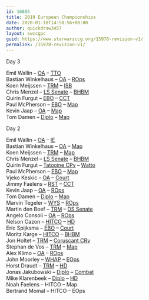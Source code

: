 ```yaml
---
id: 16805
title: 2019 European Championships
date: 2020-01-18T14:58:56+00:00
author: quickdraw3457
layout: swccgpc
guid: https://www.starwarsccg.org/15978-revision-v1/
permalink: /15978-revision-v1/
---
```

Day 3

Emil Wallin – <a rel="noreferrer noopener" aria-label="OA (opens in a new tab)" href="https://www.starwarsccg.org/2019-ec-day-3-emil-wallin-ls-oa/" target="_blank">OA</a> – <a rel="noreferrer noopener" aria-label="TTO (opens in a new tab)" href="https://www.starwarsccg.org/2019-ec-day-3-emil-wallin-ds-tto/" target="_blank">TTO</a>  
Bastian Winkelhaus – <a rel="noreferrer noopener" aria-label="OA (opens in a new tab)" href="https://www.starwarsccg.org/2019-ec-day-3-bastian-winkelhaus-ls-oa/" target="_blank">OA</a> – <a rel="noreferrer noopener" aria-label="ROps (opens in a new tab)" href="https://www.starwarsccg.org/2019-ec-day-3-bastian-winkelhaus-ds-ropsv/" target="_blank">ROps</a>  
Koen Meijssen – <a rel="noreferrer noopener" aria-label="TRM (opens in a new tab)" href="https://www.starwarsccg.org/2019-ec-day-3-koen-meijssen-ls-trm/" target="_blank">TRM</a> – <a rel="noreferrer noopener" aria-label="ISB (opens in a new tab)" href="https://www.starwarsccg.org/2019-ec-day-3-koen-meijssen-ds-isb/" target="_blank">ISB</a>  
Chris Menzel – <a rel="noreferrer noopener" aria-label="LS Senate (opens in a new tab)" href="https://www.starwarsccg.org/2019-ec-day-3-chris-menzel-ls-senate/" target="_blank">LS Senate</a> – <a rel="noreferrer noopener" aria-label="BHBM (opens in a new tab)" href="https://www.starwarsccg.org/2019-ec-day-3-chris-menzel-ds-bhbm/" target="_blank">BHBM</a>  
Quirin Furgut – <a rel="noreferrer noopener" aria-label="EBO (opens in a new tab)" href="https://www.starwarsccg.org/2019-ec-day-3-quirin-furgut-ls-hoth-cpv/" target="_blank">EBO</a> – <a rel="noreferrer noopener" aria-label="CCT (opens in a new tab)" href="https://www.starwarsccg.org/2019-ec-day-3-quirin-furgut-ds-cct/" target="_blank">CCT</a>  
Paul McPherson – <a rel="noreferrer noopener" aria-label="EBO (opens in a new tab)" href="https://www.starwarsccg.org/2019-ec-day-3-paul-mcpherson-ls-ebo/" target="_blank">EBO</a> – <a rel="noreferrer noopener" aria-label="Map (opens in a new tab)" href="https://www.starwarsccg.org/2019-ec-day-3-paul-mcpherson-ds-map/" target="_blank">Map</a>  
Kevin Jaap – <a rel="noreferrer noopener" aria-label="OA (opens in a new tab)" href="https://www.starwarsccg.org/2019-ec-day-3-kevin-jaap-ls-oa/" target="_blank">OA</a> – <a rel="noreferrer noopener" aria-label="Map (opens in a new tab)" href="https://www.starwarsccg.org/2019-ec-day-3-kevin-jaap-ds-map/" target="_blank">Map</a>  
Tom Damen – <a rel="noreferrer noopener" aria-label="Diplo (opens in a new tab)" href="https://www.starwarsccg.org/2019-ec-day-3-tom-damen-ls-diplo/" target="_blank">Diplo</a> – <a href="https://www.starwarsccg.org/2019-ec-day-3-tom-damen-ds-map/" target="_blank" rel="noreferrer noopener" aria-label="Map (opens in a new tab)">Map</a> 

Day 2

Emil Wallin – <a rel="noreferrer noopener" aria-label="OA (opens in a new tab)" href="https://www.starwarsccg.org/2019-ec-day-2-emil-wallin-ls-oa/" target="_blank">OA</a> – <a rel="noreferrer noopener" aria-label="IE (opens in a new tab)" href="https://www.starwarsccg.org/2019-ec-day-2-emil-wallin-ds-ie/" target="_blank">IE</a>  
Bastian Winkelhaus – <a rel="noreferrer noopener" aria-label="OA (opens in a new tab)" href="https://www.starwarsccg.org/2019-ec-day-2-bastian-winklehaus-ls-oa/" target="_blank">OA</a> – <a rel="noreferrer noopener" aria-label="Map (opens in a new tab)" href="https://www.starwarsccg.org/2019-ec-day-2-bastian-winklehaus-ds-map/" target="_blank">Map</a>  
Koen Meijssen – <a rel="noreferrer noopener" aria-label="TRM (opens in a new tab)" href="https://www.starwarsccg.org/2019-ec-day-2-koen-meijssen-ls-trm/" target="_blank">TRM</a> – <a rel="noreferrer noopener" aria-label="Map (opens in a new tab)" href="https://www.starwarsccg.org/2019-ec-day-2-koen-meijssen-ds-map/" target="_blank">Map</a>  
Chris Menzel – <a rel="noreferrer noopener" aria-label="LS Senate (opens in a new tab)" href="https://www.starwarsccg.org/2019-ec-day-2-chris-menzel-ls-senate/" target="_blank">LS Senate</a> – <a rel="noreferrer noopener" aria-label="BHBM (opens in a new tab)" href="https://www.starwarsccg.org/2019-ec-day-2-chris-menzel-ds-bhbm/" target="_blank">BHBM</a>  
Quirin Furgut – <a rel="noreferrer noopener" aria-label="Tatooine CPv (opens in a new tab)" href="https://www.starwarsccg.org/2019-ec-day-2-quirin-furgut-ls-tatooine-cpv/" target="_blank">Tatooine CPv</a> – <a rel="noreferrer noopener" aria-label="Watto (opens in a new tab)" href="https://www.starwarsccg.org/2019-ec-day-2-quirin-furgut-ds-watto/" target="_blank">Watto</a>  
Paul McPherson – <a rel="noreferrer noopener" aria-label="EBO (opens in a new tab)" href="https://www.starwarsccg.org/2019-ec-day-2-paul-mcpherson-ls-ebo/" target="_blank">EBO</a> – <a rel="noreferrer noopener" aria-label="Map (opens in a new tab)" href="https://www.starwarsccg.org/2019-ec-day-2-paul-mcpherson-ds-map/" target="_blank">Map</a>  
Vjeko Keskic – <a rel="noreferrer noopener" aria-label="OA (opens in a new tab)" href="https://www.starwarsccg.org/2019-ec-day-2-vjeko-keskic-ls-oa/" target="_blank">OA</a> – <a rel="noreferrer noopener" aria-label="Court (opens in a new tab)" href="https://www.starwarsccg.org/2019-ec-day-2-vjeko-keskic-ds-court/" target="_blank">Court</a>  
Jimmy Faelens – <a rel="noreferrer noopener" aria-label="RST (opens in a new tab)" href="https://www.starwarsccg.org/2019-ec-day-2-jimmy-faelens-ls-rst/" target="_blank">RST</a> – <a rel="noreferrer noopener" aria-label="CCT (opens in a new tab)" href="https://www.starwarsccg.org/2019-ec-day-2-jimmy-faelens-ds-cct/" target="_blank">CCT</a>  
Kevin Jaap – <a rel="noreferrer noopener" aria-label="OA (opens in a new tab)" href="https://www.starwarsccg.org/2019-ec-day-2-kevin-jaap-ls-oa/" target="_blank">OA</a> – <a rel="noreferrer noopener" aria-label="ROps (opens in a new tab)" href="https://www.starwarsccg.org/2019-ec-day-2-kevin-jaap-ds-ropsv/" target="_blank">ROps</a>  
Tom Damen – <a rel="noreferrer noopener" aria-label="Diplo (opens in a new tab)" href="https://www.starwarsccg.org/2019-ec-day-2-tom-damen-ls-diplo/" target="_blank">Diplo</a> – <a rel="noreferrer noopener" aria-label="Map (opens in a new tab)" href="https://www.starwarsccg.org/2019-ec-day-2-tom-damen-ds-map/" target="_blank">Map</a>  
Marvin Tegeler – <a rel="noreferrer noopener" aria-label="WYS (opens in a new tab)" href="https://www.starwarsccg.org/2019-ec-marvin-tegeler-ls-wys/" target="_blank">WYS</a> – <a rel="noreferrer noopener" aria-label="ROps (opens in a new tab)" href="https://www.starwarsccg.org/2019-ec-marvin-tegeler-ds-ropsv/" target="_blank">ROps</a>  
Martin den Boef – <a rel="noreferrer noopener" aria-label="TRM (opens in a new tab)" href="https://www.starwarsccg.org/2019-ec-day-2-martin-den-boef-ls-trm/" target="_blank">TRM</a> – <a rel="noreferrer noopener" aria-label="DS Senate (opens in a new tab)" href="https://www.starwarsccg.org/2019-ec-day-2-martin-den-boef-ds-senate/" target="_blank">DS Senate</a>  
Angelo Consoli – <a rel="noreferrer noopener" aria-label="OA (opens in a new tab)" href="https://www.starwarsccg.org/2019-ec-day-2-angelo-consoli-ls-oa/" target="_blank">OA</a> – <a rel="noreferrer noopener" aria-label="ROps (opens in a new tab)" href="https://www.starwarsccg.org/2019-ec-day-2-angelo-consoli-ds-ropsv/" target="_blank">ROps</a>  
Nelson Cazon – <a rel="noreferrer noopener" aria-label="HITCO (opens in a new tab)" href="https://www.starwarsccg.org/2019-ec-day-2-nelson-cazon-ls-hitco/" target="_blank">HITCO</a> – <a rel="noreferrer noopener" aria-label="HD (opens in a new tab)" href="https://www.starwarsccg.org/2019-ec-day-2-nelson-cazon-ds-hunt-down/" target="_blank">HD</a>  
Eric Spijksma – <a rel="noreferrer noopener" aria-label="EBO (opens in a new tab)" href="https://www.starwarsccg.org/2019-ec-day-2-eric-spijksma-ls-ebo/" target="_blank">EBO</a> – <a rel="noreferrer noopener" aria-label="Court (opens in a new tab)" href="https://www.starwarsccg.org/2019-ec-day-2-eric-spijksma-ds-court/" target="_blank">Court</a>  
Moritz Karge – <a rel="noreferrer noopener" aria-label="HITCO (opens in a new tab)" href="https://www.starwarsccg.org/2019-ec-day-2-moritz-karge-ls-hitco/" target="_blank">HITCO</a> – <a rel="noreferrer noopener" aria-label="BHBM (opens in a new tab)" href="https://www.starwarsccg.org/2019-ec-day-2-moritz-karge-ds-bhbm/" target="_blank">BHBM</a>  
Jon Holtet – <a rel="noreferrer noopener" aria-label="TRM (opens in a new tab)" href="https://www.starwarsccg.org/2019-ec-day-2-jon-holtet-ls-trm/" target="_blank">TRM</a> – <a rel="noreferrer noopener" aria-label="Coruscant CRv (opens in a new tab)" href="https://www.starwarsccg.org/2019-ec-day-2-jon-holtet-ds-coruscant-crv/" target="_blank">Coruscant CRv</a>  
Stephan de Vos – <a rel="noreferrer noopener" aria-label="TRM (opens in a new tab)" href="https://www.starwarsccg.org/2019-ec-day-2-stephan-de-vos-ls-trm/" target="_blank">TRM</a> – <a rel="noreferrer noopener" aria-label="Map (opens in a new tab)" href="https://www.starwarsccg.org/2019-ec-day-2-stephan-de-vos-ds-map/" target="_blank">Map</a>  
Alex Klimo – <a rel="noreferrer noopener" aria-label="OA (opens in a new tab)" href="https://www.starwarsccg.org/2019-ec-day-2-alex-klimo-ls-oa/" target="_blank">OA</a> – <a rel="noreferrer noopener" aria-label="ROps (opens in a new tab)" href="https://www.starwarsccg.org/2019-ec-day-2-alex-klimo-ds-ropsv/" target="_blank">ROps</a>  
John Moorley – <a rel="noreferrer noopener" aria-label="WHAP (opens in a new tab)" href="https://www.starwarsccg.org/2019-ec-day-2-john-moorley-ls-whap/" target="_blank">WHAP</a> – <a rel="noreferrer noopener" aria-label="EOps (opens in a new tab)" href="https://www.starwarsccg.org/2019-ec-day-2-john-moorley-ds-endor-ops/" target="_blank">EOps</a>  
Horst Draudt – <a rel="noreferrer noopener" aria-label="TRM (opens in a new tab)" href="https://www.starwarsccg.org/2019-ec-day-2-horst-draudt-ls-trm/" target="_blank">TRM</a> – <a rel="noreferrer noopener" aria-label="HD (opens in a new tab)" href="https://www.starwarsccg.org/2019-ec-day-2-horst-draudt-ds-hunt-down/" target="_blank">HD</a>  
Jonas Jakubowski – <a rel="noreferrer noopener" aria-label="Diplo (opens in a new tab)" href="https://www.starwarsccg.org/2019-ec-day-2-jonas-jakubowski-ls-diplo/" target="_blank">Diplo</a> – <a rel="noreferrer noopener" aria-label="Combat (opens in a new tab)" href="https://www.starwarsccg.org/2019-ec-day-2-jonas-jakubowski-ds-dark-combat/" target="_blank">Combat</a>  
Mike Klarenbeek – <a rel="noreferrer noopener" aria-label="Diplo (opens in a new tab)" href="https://www.starwarsccg.org/2019-ec-day-2-mike-klarenbeek-ls-diplo/" target="_blank">Diplo</a> – <a href="https://www.starwarsccg.org/2019-ec-day-2-mike-klarenbeek-ds-hunt-down/" target="_blank" rel="noreferrer noopener" aria-label="HD (opens in a new tab)">HD</a>  
Noah Faelens – HITCO – Map  
Bertrand Momal – HITCO – EOps
